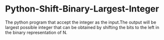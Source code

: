 # Python-Shift-Binary-Largest-Integer
The python program that accept the integer as the input.The output will be largest possible integer that can be obtained by shifting the bits to the left in the binary representation of N. 
